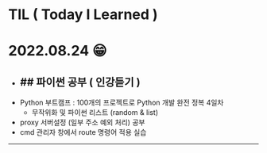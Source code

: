 # TIL ( Today I Learned )

# **2022.08.24 😁** 

- ## ## 파이썬 공부 ( 인강듣기 ) 
- Python 부트캠프 : 100개의 프로젝트로 Python 개발 완전 정복 4일차
    - 무작위화 및 파이썬 리스트 (random & list)
- proxy 서버설정 (일부 주소 예외 처리) 공부 
- cmd 관리자 창에서 route 명령어 적용 실습  


---